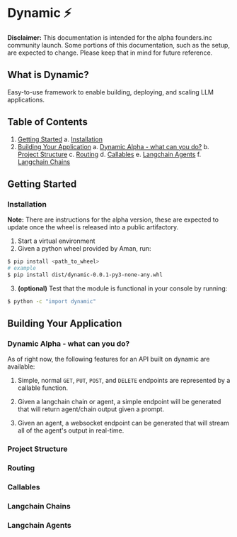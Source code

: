 # Dynamic ⚡️

**Disclaimer:** This documentation is intended for the alpha founders.inc community launch. Some portions of this documentation, such as the setup, are expected to change. Please keep that in mind for future reference.

## What is Dynamic?

Easy-to-use framework to enable building, deploying, and scaling LLM applications.

## Table of Contents

1. [Getting Started](#getting-started)
   a. [Installation](#installation)
   <!-- b. [Concepts](#concepts) -->
2. [Building Your Application](#building-your-application)
   a. [Dynamic Alpha - what can you do?](#dynamic-alpha---what-can-you-do)
   b. [Project Structure](#project-structure)
   c. [Routing](#routing)
   d. [Callables](#callables)
   e. [Langchain Agents](#langchain-agents)
   f. [Langchain Chains](#langchain-chains)

## Getting Started

### Installation

**Note:** There are instructions for the alpha version, these are expected to update once the wheel is released into a public artifactory.

1. Start a virtual environment
2. Given a python wheel provided by Aman, run:

```bash
$ pip install <path_to_wheel>
# example
$ pip install dist/dynamic-0.0.1-py3-none-any.whl
```

3. **(optional)** Test that the module is functional in your console by running:

```bash
$ python -c "import dynamic"
```

<!-- ### Concepts -->

## Building Your Application

### Dynamic Alpha - what can you do?

As of right now, the following features for an API built on dynamic are available:

1. Simple, normal `GET`, `PUT`, `POST`, and `DELETE` endpoints are represented by a callable function.

2. Given a langchain chain or agent, a simple endpoint will be generated that will return agent/chain output given a prompt.

3. Given an agent, a websocket endpoint can be generated that will stream all of the agent's output in real-time.

### Project Structure

### Routing

### Callables

### Langchain Chains

### Langchain Agents
